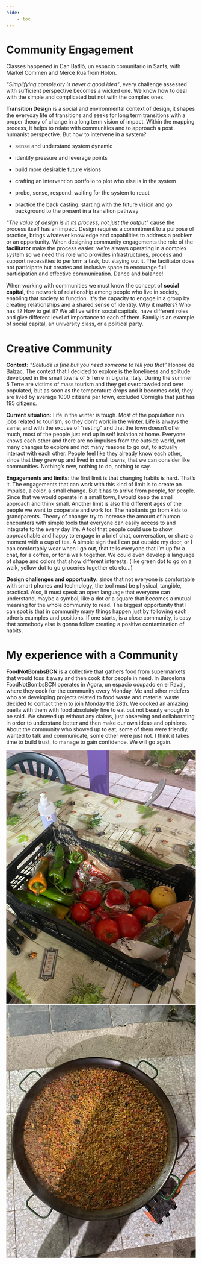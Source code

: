 ```yaml
---
hide:
    - toc
---
```


# Community Engagement

Classes happened in Can Batllò, un espacio comunitario in Sants, with Markel Commen and Mercè Rua from Holon.


*"Simplifying complexity is never a good idea"*, every challenge assessed with sufficient perspective becomes a wicked one. We know how to deal with the simple and complicated but not with the complex ones.


**Transition Design** is a social and environmental context of design, it shapes the everyday life of transitions and seeks for long term transitions with a proper theory of change in a long term vision of impact. Within the mapping process, it helps to relate with communities and to approach a post humanist perspective.
But how to intervene in a system?

- sense and understand system dynamic

- identify pressure and leverage points

- build more desirable future visions

- crafting an intervention portfolio to plot who else is in the system

- probe, sense, respond: waiting for the system to react

- practice the back casting: starting with the future vision and go background to the present in a transition pathway


*"The value of design is in its process, not just the output"* cause the process itself has an impact. Design requires a commitment to a purpose of practice, brings whatever knowledge and capabilities to address a problem or an opportunity.
When designing community engagements the role of the **facilitator** make the process easier: we're always operating in a complex system so we need this role who provides infrastructures, process and support necessities to perform a task, but staying out it. The facilitator does not participate but creates and inclusive space to encourage full participation and effective communication. Dance and balance!

When working with communities we must know the concept of **social capital**, the network of relationship among people who live in society, enabling that society to function. It's the capacity to engage in a group by creating relationships and a shared sense of identity.
Why it matters?
Who has it?
How to get it?
We all live within social capitals, have different roles and give different level of importance to each of them. Family is an example of social capital, an university class, or a political party.



# Creative Community

**Context:** *“Solitude is fine but you need someone to tell you that”*  Honorè de Balzac.
The context that I decided to explore is the loneliness and solitude developed in the small towns of 5 Terre in Liguria, Italy. During the summer 5 Terre are victims of mass tourism and they get overcrowded and over populated, but as soon as the temperature drops and it becomes cold, they are lived by average 1000 citizens per town, excluded Corniglia that just has 195 citizens.


 **Current situation:** Life in the winter is tough. Most of the population run jobs related to tourism, so they don’t work in the winter. Life is always the same, and with the excuse of “resting” and that the town doesn’t offer much, most of the people just end up in self isolation at home. Everyone knows each other and there are no impulses from the outside world, not many changes to explore and not many reasons to go out, to actually interact with each other. People feel like they already know each other, since that they grew up and lived in small towns, that we can consider like communities. Nothing’s new, nothing to do, nothing to say.


**Engagements and limits:** the first limit is that changing habits is hard. That’s it. The engagements that can work with this kind of limit is to create an impulse, a color, a small change. But it has to arrive from people, for people. Since that we would operate in a small town, I would keep the small approach and think small. Another limit is also the different ages of the people we want to cooperate and work for. The habitants go from kids to grandparents.
Theory of change: try to increase the amount of human encounters with simple tools that everyone can easily access to and integrate to the every day life. A tool that people could use to show approachable and happy to engage in a brief chat, conversation, or share a moment with a cup of tea. A simple sign that I can put outside my door, or I can comfortably wear when I go out, that tells everyone that I’m up for a chat, for a coffee, or for a walk together. We could even develop a language of shape and colors that show different interests. (like green dot to go on a walk, yellow dot to go groceries together etc etc…)


**Design challenges and opportunity:** since that not everyone is comfortable with smart phones and technology, the tool must be physical, tangible, practical. Also, it must speak an open language that everyone can understand, maybe a symbol, like a dot or a square that becomes a mutual meaning for the whole community to read. The biggest opportunity that I can spot is that in community many things happen just by following each other’s examples and positions. If one starts, is a close community, is easy that somebody else is gonna follow creating a positive contamination of habits.


# My experience with a Community

**FoodNotBombsBCN** is a collective that gathers food from supermarkets that would toss it away and then cook it for people in need. In Barcelona FoodNotBombsBCN operates in Agora, un espacio ocupado en el Raval, where they cook for the community every Monday.
Me and other mdefers who are developing projects related to food waste and material waste decided to contact them to join Monday the 28th. We cooked an amazing paella with them with food absolutely fine to eat but not beauty enough to be sold.
We showed up without any claims, just observing and collaborating in order to understand better and then make our own ideas and opinions.
About the community who showed up to eat, some of them were friendly, wanted to talk and communicate, some other were just not. I think it takes time to build trust, to manage to gain confidence.
We will go again.

![](../../images/cook/a.jpeg)
![](../../images/cook/b.jpeg)
